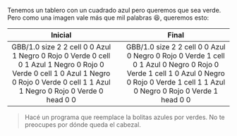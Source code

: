 Tenemos un tablero con un cuadrado azul pero queremos que sea verde. Pero como una imagen vale más que mil palabras :satisfied:, queremos esto:

<table class= "table" style="width:100%">
  <thead>
  <tr>
    <th style="text-align: center">Inicial</th>
    <th style="text-align: center"></th> 
    <th style="text-align: center">Final</th>
  </tr>
  </thead>
  <tbody>
  <tr>
    <td style="text-align: center">  
      <gs-board>
        GBB/1.0
        size 2 2
        cell 0 0 Azul 1 Negro 0 Rojo 0 Verde 0
        cell 0 1 Azul 1 Negro 0 Rojo 0 Verde 0
        cell 1 0 Azul 1 Negro 0 Rojo 0 Verde 0
        cell 1 1 Azul 1 Negro 0 Rojo 0 Verde 0
        head 0 0
      </gs-board>
    </td>
    <td style="text-align: center"><i class="fa fa-arrow-right"></i></td> 
    <td style="text-align: center">
      <gs-board>
        GBB/1.0
        size 2 2
        cell 0 0 Azul 0 Negro 0 Rojo 0 Verde 1
        cell 0 1 Azul 0 Negro 0 Rojo 0 Verde 1
        cell 1 0 Azul 0 Negro 0 Rojo 0 Verde 1
        cell 1 1 Azul 0 Negro 0 Rojo 0 Verde 1
        head 0 0
      </gs-board>
    </td>
  </tr>
  <tbody>
</table>

> Hacé un programa que reemplace la bolitas azules por verdes. No te preocupes por dónde queda el cabezal.